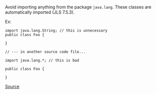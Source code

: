 Avoid importing anything from the package `java.lang`. These classes are automatically imported (JLS 7.5.3).

Ex:

```
import java.lang.String; // this is unnecessary
public class Foo {

}

// --- in another source code file...

import java.lang.*; // this is bad

public class Foo {
	
}
```

[Source](https://pmd.github.io/pmd-5.3.3/pmd-java/rules/java/imports.html#DontImportJavaLang)
